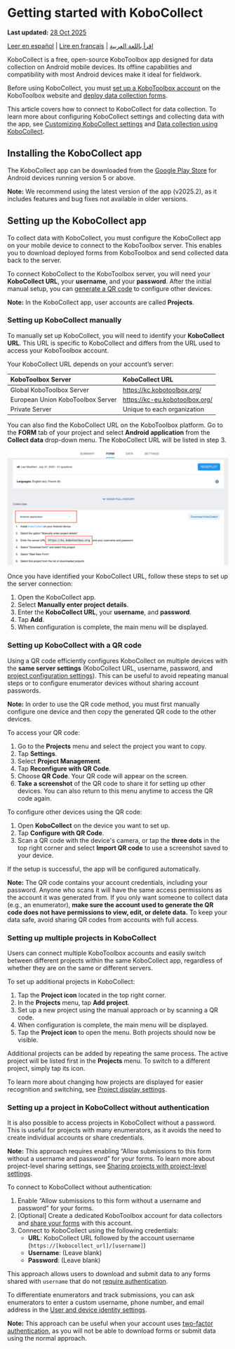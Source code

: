 # Getting started with KoboCollect
**Last updated:** <a href="https://github.com/kobotoolbox/docs/blob/050dcc9c8bfb4c528208bbe886979999037f1554/source/kobocollect_on_android_latest.md" class="reference">28 Oct 2025</a>

<a href="es/kobocollect_on_android_latest.html">Leer en español</a> | <a href="fr/kobocollect_on_android_latest.html">Lire en français</a> | <a href="ar/kobocollect_on_android_latest.html">اقرأ باللغة العربية</a>

KoboCollect is a free, open-source KoboToolbox app designed for data collection on Android mobile devices. Its offline capabilities and compatibility with most Android devices make it ideal for fieldwork. 

Before using KoboCollect, you must [set up a KoboToolbox account](https://support.kobotoolbox.org/creating_account.html) on the KoboToolbox website and [deploy data collection forms](https://support.kobotoolbox.org/quick_start.html). 

<p class="note">
    This article covers how to connect to KoboCollect for data collection. To learn more about configuring KoboCollect settings and collecting data with the app, see <a href="https://support.kobotoolbox.org/kobocollect_settings.html">Customizing KoboCollect settings</a> and <a href="https://support.kobotoolbox.org/data_collection_kobocollect.html">Data collection using KoboCollect</a>.
</p>

## Installing the KoboCollect app

The KoboCollect app can be downloaded from the [Google Play Store](https://play.google.com/store/apps/details?id=org.koboc.collect.android) for Android devices running version 5 or above. 

<p class="note">
    <strong>Note:</strong> We recommend using the latest version of the app (v2025.2), as it includes features and bug fixes not available in older versions.
</p>

## Setting up the KoboCollect app

To collect data with KoboCollect, you must configure the KoboCollect app on your mobile device to connect to the KoboToolbox server. This enables you to download deployed forms from KoboToolbox and send collected data back to the server.

To connect KoboCollect to the KoboToolbox server, you will need your **KoboCollect URL**, your **username**, and your **password**. After the initial manual setup, you can [generate a QR code](https://support.kobotoolbox.org/kobocollect_on_android_latest.html#setting-up-kobocollect-with-a-qr-code) to configure other devices. 

<p class="note">
    <strong>Note:</strong> In the KoboCollect app, user accounts are called <strong>Projects</strong>.
</p>

### Setting up KoboCollect manually 
To manually set up KoboCollect, you will need to identify your **KoboCollect URL**. This URL is specific to KoboCollect and differs from the URL used to access your KoboToolbox account. 

Your KoboCollect URL depends on your account’s server:

| **KoboToolbox Server**    | **KoboCollect URL**                     |
| :----------------- | :--------------------------------------------- |
| Global KoboToolbox Server               | https://kc.kobotoolbox.org/ |
| European Union KoboToolbox Server      | https://kc-eu.kobotoolbox.org/ |
| Private Server           | Unique to each organization            |

You can also find the KoboCollect URL on the KoboToolbox platform. Go to the **FORM** tab of your project and select **Android application** from the **Collect data** drop-down menu. The KoboCollect URL will be listed in step 3.

![Select Android app in browser](images/kobocollect_on_android_latest/select_android_app_in_browser.png)

Once you have identified your KoboCollect URL, follow these steps to set up the server connection:

1. Open the KoboCollect app.
2. Select **Manually enter project details**.
3. Enter the **KoboCollect URL**, your **username**, and **password**.
4. Tap **Add**. 
5. When configuration is complete, the main menu will be displayed.

### Setting up KoboCollect with a QR code

Using a QR code efficiently configures KoboCollect on multiple devices with the **same server settings** (KoboCollect URL, username, password, and <a href="https://support.kobotoolbox.org/kobocollect_settings.html">project configuration settings</a>). This can be useful to avoid repeating manual steps or to configure enumerator devices without sharing account passwords.

<p class="note">
    <strong>Note:</strong> In order to use the QR code method, you must first manually configure one device and then copy the generated QR code to the other devices. 
</p>

To access your QR code:

1. Go to the **Projects** menu and select the project you want to copy.
2. Tap **Settings**.
3. Select **Project Management**.
4. Tap **Reconfigure with QR Code**.
5. Choose **QR Code**. Your QR code will appear on the screen.
6. **Take a screenshot** of the QR code to share it for setting up other devices. You can also return to this menu anytime to access the QR code again.
   
To configure other devices using the QR code:

1. Open **KoboCollect** on the device you want to set up.
2. Tap **Configure with QR Code**.
3. Scan a QR code with the device's camera, or tap the <i class="k-icon-more"></i> **three dots** in the top right corner and select **Import QR code** to use a screenshot saved to your device.

If the setup is successful, the app will be configured automatically.

<p class="note">
    <strong>Note:</strong> The QR code contains your account credentials, including your password. Anyone who scans it will have the same access permissions as the account it was generated from. If you only want someone to collect data (e.g., an enumerator), <strong>make sure the account used to generate the QR code does not have permissions to view, edit, or delete data.</strong> To keep your data safe, avoid sharing QR codes from accounts with full access.
</p>

### Setting up multiple projects in KoboCollect

Users can connect multiple KoboToolbox accounts and easily switch between different projects within the same KoboCollect app, regardless of whether they are on the same or different servers.

To set up additional projects in KoboCollect:

1. Tap the **Project icon** located in the top right corner.
2. In the **Projects** menu, tap **Add project**.
3. Set up a new project using the manual approach or by scanning a QR code.
4. When configuration is complete, the main menu will be displayed.
5. Tap the **Project icon** to open the menu. Both projects should now be visible.

Additional projects can be added by repeating the same process. The active project will be listed first in the **Projects** menu. To switch to a different project, simply tap its icon. 

<p class="note">
    To learn more about changing how projects are displayed for easier recognition and switching, see <a href="https://support.kobotoolbox.org/kobocollect_settings.html#project-display-settings">Project display settings</a>.
</p>

### Setting up a project in KoboCollect without authentication

It is also possible to access projects in KoboCollect without a password. This is useful for projects with many enumerators, as it avoids the need to create individual accounts or share credentials.

<p class="note">
    <strong>Note:</strong> This approach requires enabling “Allow submissions to this form without a username and password” for your forms. To learn more about project-level sharing settings, see <a href="https://support.kobotoolbox.org/project_sharing_settings.html">Sharing projects with project-level settings</a>.
</p>

To connect to KoboCollect without authentication:
1. Enable “Allow submissions to this form without a username and password” for your forms.
2. [Optional] Create a dedicated KoboToolbox account for data collectors and [share your forms](https://support.kobotoolbox.org/managing_permissions.html) with this account. 
3. Connect to KoboCollect using the following credentials:
    - **URL**: KoboCollect URL followed by the account username (`https://[kobocollect_url]/[username]`)
    - **Username**: (Leave blank)
    - **Password**: (Leave blank)

This approach allows users to download and submit data to any forms shared with `username` that do not [require authentication](https://support.kobotoolbox.org/project_sharing_settings.html).

To differentiate enumerators and track submissions, you can ask enumerators to enter a custom username, phone number, and email address in the [User and device identity settings](https://support.kobotoolbox.org/kobocollect_settings.html#user-and-device-identity-settings).

<p class="note">
    <strong>Note:</strong> This approach can be useful when your account uses <a href="https://support.kobotoolbox.org/two_factor_authentication.html">two-factor authentication</a>, as you will not be able to download forms or submit data using the normal approach.
</p>
